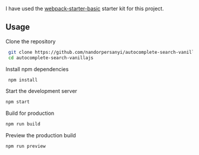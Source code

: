 I have used the [webpack-starter-basic](https://github.com/lifenautjoe/webpack-starter-basic) starter kit for this project.

## Usage

Clone the repository

```sh
 git clone https://github.com/nandorpersanyi/autocomplete-search-vanillajs.git
 cd autocomplete-search-vanillajs
```

Install npm dependencies

```sh
 npm install 
```

Start the development server

```sh
npm start
```

Build for production

```sh
npm run build
```

Preview the production build
```sh
npm run preview
```
